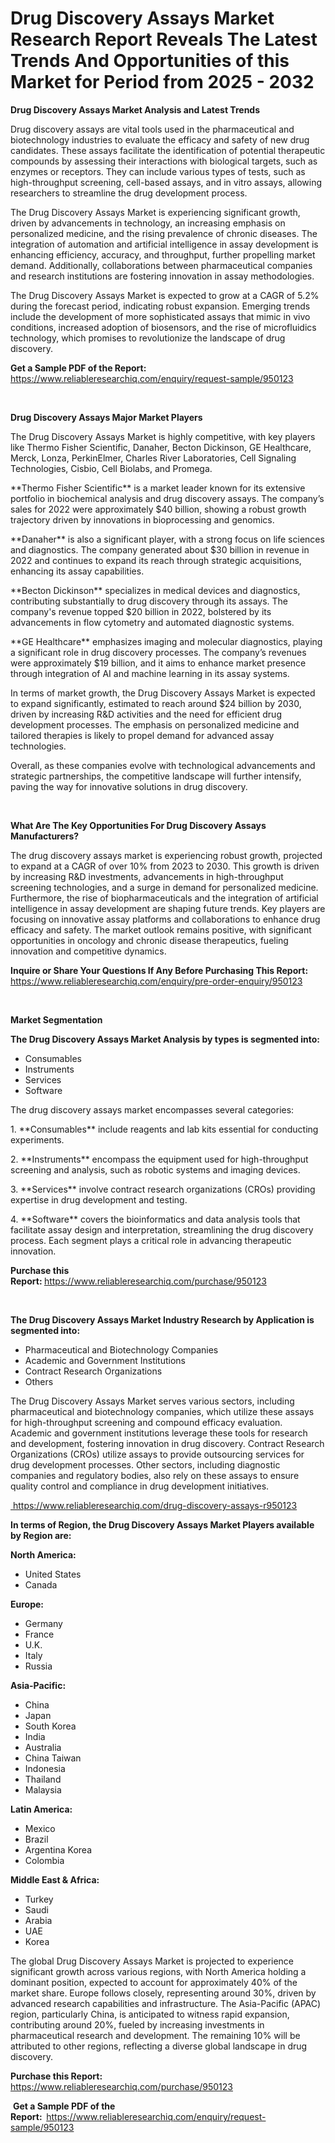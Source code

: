 <p><h1>Drug Discovery Assays Market Research Report Reveals The Latest Trends And Opportunities of this Market for Period from 2025 - 2032</h1></p><p><strong>Drug Discovery Assays Market Analysis and Latest Trends</strong></p>
<p><p>Drug discovery assays are vital tools used in the pharmaceutical and biotechnology industries to evaluate the efficacy and safety of new drug candidates. These assays facilitate the identification of potential therapeutic compounds by assessing their interactions with biological targets, such as enzymes or receptors. They can include various types of tests, such as high-throughput screening, cell-based assays, and in vitro assays, allowing researchers to streamline the drug development process.</p><p>The Drug Discovery Assays Market is experiencing significant growth, driven by advancements in technology, an increasing emphasis on personalized medicine, and the rising prevalence of chronic diseases. The integration of automation and artificial intelligence in assay development is enhancing efficiency, accuracy, and throughput, further propelling market demand. Additionally, collaborations between pharmaceutical companies and research institutions are fostering innovation in assay methodologies.</p><p>The Drug Discovery Assays Market is expected to grow at a CAGR of 5.2% during the forecast period, indicating robust expansion. Emerging trends include the development of more sophisticated assays that mimic in vivo conditions, increased adoption of biosensors, and the rise of microfluidics technology, which promises to revolutionize the landscape of drug discovery.</p></p>
<p><strong>Get a Sample PDF of the Report:&nbsp;</strong> <a href="https://www.reliableresearchiq.com/enquiry/request-sample/950123?utm_campaign=1087&utm_medium=2&utm_source=Github&utm_content=ia&utm_term=18042025&utm_id=drug-discovery-assays">https://www.reliableresearchiq.com/enquiry/request-sample/950123</a></p>
<p>&nbsp;</p>
<p><strong>Drug Discovery Assays Major Market Players</strong></p>
<p><p>The Drug Discovery Assays Market is highly competitive, with key players like Thermo Fisher Scientific, Danaher, Becton Dickinson, GE Healthcare, Merck, Lonza, PerkinElmer, Charles River Laboratories, Cell Signaling Technologies, Cisbio, Cell Biolabs, and Promega.</p><p>**Thermo Fisher Scientific** is a market leader known for its extensive portfolio in biochemical analysis and drug discovery assays. The company’s sales for 2022 were approximately $40 billion, showing a robust growth trajectory driven by innovations in bioprocessing and genomics.</p><p>**Danaher** is also a significant player, with a strong focus on life sciences and diagnostics. The company generated about $30 billion in revenue in 2022 and continues to expand its reach through strategic acquisitions, enhancing its assay capabilities.</p><p>**Becton Dickinson** specializes in medical devices and diagnostics, contributing substantially to drug discovery through its assays. The company's revenue topped $20 billion in 2022, bolstered by its advancements in flow cytometry and automated diagnostic systems.</p><p>**GE Healthcare** emphasizes imaging and molecular diagnostics, playing a significant role in drug discovery processes. The company’s revenues were approximately $19 billion, and it aims to enhance market presence through integration of AI and machine learning in its assay systems.</p><p>In terms of market growth, the Drug Discovery Assays Market is expected to expand significantly, estimated to reach around $24 billion by 2030, driven by increasing R&D activities and the need for efficient drug development processes. The emphasis on personalized medicine and tailored therapies is likely to propel demand for advanced assay technologies.</p><p>Overall, as these companies evolve with technological advancements and strategic partnerships, the competitive landscape will further intensify, paving the way for innovative solutions in drug discovery.</p></p>
<p>&nbsp;</p>
<p><strong>What Are The Key Opportunities For Drug Discovery Assays Manufacturers?</strong></p>
<p><p>The drug discovery assays market is experiencing robust growth, projected to expand at a CAGR of over 10% from 2023 to 2030. This growth is driven by increasing R&D investments, advancements in high-throughput screening technologies, and a surge in demand for personalized medicine. Furthermore, the rise of biopharmaceuticals and the integration of artificial intelligence in assay development are shaping future trends. Key players are focusing on innovative assay platforms and collaborations to enhance drug efficacy and safety. The market outlook remains positive, with significant opportunities in oncology and chronic disease therapeutics, fueling innovation and competitive dynamics.</p></p>
<p><strong>Inquire or Share Your Questions If Any Before Purchasing This Report:</strong> <a href="https://www.reliableresearchiq.com/enquiry/pre-order-enquiry/950123?utm_campaign=1087&utm_medium=2&utm_source=Github&utm_content=ia&utm_term=18042025&utm_id=drug-discovery-assays">https://www.reliableresearchiq.com/enquiry/pre-order-enquiry/950123</a></p>
<p>&nbsp;</p>
<p><strong>Market Segmentation</strong></p>
<p><strong>The Drug Discovery Assays Market Analysis by types is segmented into:</strong></p>
<p><ul><li>Consumables</li><li>Instruments</li><li>Services</li><li>Software</li></ul></p>
<p><p>The drug discovery assays market encompasses several categories: </p><p>1. **Consumables** include reagents and lab kits essential for conducting experiments. </p><p>2. **Instruments** encompass the equipment used for high-throughput screening and analysis, such as robotic systems and imaging devices. </p><p>3. **Services** involve contract research organizations (CROs) providing expertise in drug development and testing. </p><p>4. **Software** covers the bioinformatics and data analysis tools that facilitate assay design and interpretation, streamlining the drug discovery process. Each segment plays a critical role in advancing therapeutic innovation.</p></p>
<p><strong>Purchase this Report:&nbsp;</strong><a href="https://www.reliableresearchiq.com/purchase/950123?utm_campaign=1087&utm_medium=2&utm_source=Github&utm_content=ia&utm_term=18042025&utm_id=drug-discovery-assays">https://www.reliableresearchiq.com/purchase/950123</a></p>
<p>&nbsp;</p>
<p><strong>The Drug Discovery Assays Market Industry Research by Application is segmented into:</strong></p>
<p><ul><li>Pharmaceutical and Biotechnology Companies</li><li>Academic and Government Institutions</li><li>Contract Research Organizations</li><li>Others</li></ul></p>
<p><p>The Drug Discovery Assays Market serves various sectors, including pharmaceutical and biotechnology companies, which utilize these assays for high-throughput screening and compound efficacy evaluation. Academic and government institutions leverage these tools for research and development, fostering innovation in drug discovery. Contract Research Organizations (CROs) utilize assays to provide outsourcing services for drug development processes. Other sectors, including diagnostic companies and regulatory bodies, also rely on these assays to ensure quality control and compliance in drug development initiatives.</p></p>
<p><a href="https://www.reliableresearchiq.com/drug-discovery-assays-r950123?utm_campaign=1087&utm_medium=2&utm_source=Github&utm_content=ia&utm_term=18042025&utm_id=drug-discovery-assays">&nbsp;https://www.reliableresearchiq.com/drug-discovery-assays-r950123</a></p>
<p><strong>In terms of Region, the Drug Discovery Assays Market Players available by Region are:</strong></p>
<p>
    <p> <strong> North America: </strong>
        <ul>
            <li>United States</li>
            <li>Canada</li>
        </ul>
        </p> 
    <p> <strong> Europe: </strong>
        <ul>
            <li>Germany</li>
            <li>France</li>
            <li>U.K.</li>
            <li>Italy</li>
            <li>Russia</li>
        </ul>
        </p> 
    <p> <strong> Asia-Pacific: </strong>
        <ul>
            <li>China</li>
            <li>Japan</li>
            <li>South Korea</li>
            <li>India</li>
            <li>Australia</li>
            <li>China Taiwan</li>
            <li>Indonesia</li>
            <li>Thailand</li>
            <li>Malaysia</li>
        </ul>
        </p> 
    <p> <strong> Latin America: </strong>
        <ul>
            <li>Mexico</li>
            <li>Brazil</li>
            <li>Argentina Korea</li>
            <li>Colombia</li>
        </ul>
        </p> 
    <p> <strong> Middle East & Africa: </strong>
        <ul>
            <li>Turkey</li>
            <li>Saudi</li>
            <li>Arabia</li>
            <li>UAE</li>
            <li>Korea</li>
        </ul>
    </p>
    </p>
<p><p>The global Drug Discovery Assays Market is projected to experience significant growth across various regions, with North America holding a dominant position, expected to account for approximately 40% of the market share. Europe follows closely, representing around 30%, driven by advanced research capabilities and infrastructure. The Asia-Pacific (APAC) region, particularly China, is anticipated to witness rapid expansion, contributing around 20%, fueled by increasing investments in pharmaceutical research and development. The remaining 10% will be attributed to other regions, reflecting a diverse global landscape in drug discovery.</p></p>
<p><strong>Purchase this Report: </strong><a href="https://www.reliableresearchiq.com/purchase/950123?utm_campaign=1087&utm_medium=2&utm_source=Github&utm_content=ia&utm_term=18042025&utm_id=drug-discovery-assays">https://www.reliableresearchiq.com/purchase/950123</a></p>
<p>&nbsp;<strong>Get a Sample PDF of the Report:&nbsp;&nbsp;</strong><a href="https://www.reliableresearchiq.com/enquiry/request-sample/950123?utm_campaign=1087&utm_medium=2&utm_source=Github&utm_content=ia&utm_term=18042025&utm_id=drug-discovery-assays">https://www.reliableresearchiq.com/enquiry/request-sample/950123</a></p>
<p><strong></strong></p>
<p><p></p><p></p><p></p></p>